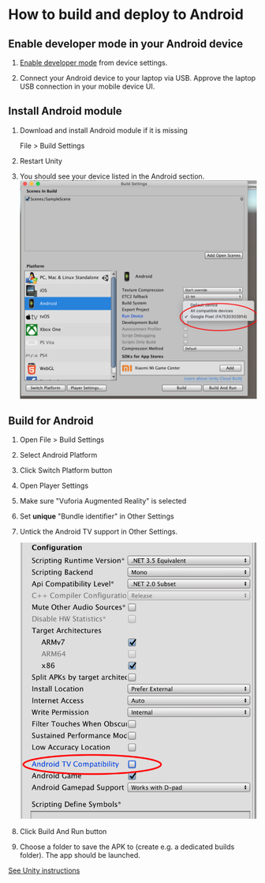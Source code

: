 # How to build and deploy to Android

## Enable developer mode in your Android device

1. [Enable developer mode](https://developer.android.com/studio/debug/dev-options#enable) from device settings.

2. Connect your Android device to your laptop via USB. Approve the laptop USB connection in your mobile device UI.

## Install Android module

1. Download and install Android module if it is missing

    File > Build Settings

2. Restart Unity

3. You should see your device listed in the Android section.
    ![Build for Android screenshot](screenshots/3_build-for-android.png)


## Build for Android

1. Open File > Build Settings
2. Select Android Platform
3. Click Switch Platform button
4. Open Player Settings
5. Make sure "Vuforia Augmented Reality" is selected
6. Set **unique** "Bundle identifier" in Other Settings
7. Untick the Android TV support in Other Settings.

    ![Other Settings for Android screenshot](screenshots/8_set-android-tv-support.png)

8. Click Build And Run button 
9. Choose a folder to save the APK to (create e.g. a dedicated builds folder). The app should be launched.

[See Unity instructions](https://unity3d.com/learn/tutorials/topics/mobile-touch/building-your-unity-game-android-device-testing)
